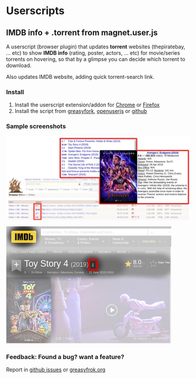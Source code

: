 # Userscripts

## IMDB info + .torrent from magnet.user.js

A userscript (browser plugin) that updates **torrent** websites (thepiratebay, ... etc) to show **IMDB info** (rating, poster, actors, ... etc) for movie/series torrents on hovering, so that by a glimpse you can decide which torrent to download.

Also updates IMDB website, adding quick torrent-search link.

### Install

1) Install the userscript extension/addon for [Chrome](https://chrome.google.com/webstore/detail/tampermonkey/dhdgffkkebhmkfjojejmpbldmpobfkfo) or [Firefox](https://addons.mozilla.org/en-US/firefox/addon/tampermonkey)
2) Install the script from [greasyfork](https://greasyfork.org/en/scripts/16946), [openuserjs](https://openuserjs.org/scripts/hossam6236/IMDB_info_+_.torrent_from_magnet) or [github](https://github.com/hossam-magdy/userscripts/raw/master/IMDB%20info%20%2B%20.torrent%20from%20magnet.user.js)

### Sample screenshots

![ThePirateBay](https://github.com/hossam-magdy/userscripts/raw/master/screenshot-thepiratebay.jpg "thepiratebay")

![IMDB](https://github.com/hossam-magdy/userscripts/raw/master/screenshot-imdb.jpg "imdb")


### Feedback: Found a bug? want a feature?
Report in [github issues](https://github.com/hossam-magdy/userscripts/issues) or [greasyfrok.org](https://greasyfork.org/en/scripts/16946/feedback)
